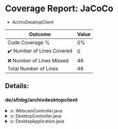 
# Coverage Report: JaCoCo

* ArchivDesktopClient
      
      
| Outcome                 | Value                                                               |
|-------------------------|---------------------------------------------------------------------|
| Code Coverage %         | 0%               |
| :heavy_check_mark: Number of Lines Covered | 0    |
| :x: Number of Lines Missed  | 46     |
| Total Number of Lines   | 46     |


## Details:

    
### de/sfnbg/archivdesktopclient

<details>
    <summary>
:x: WebcamController.java
    </summary>

        
#### Lines Missed:
        
- Line #33
```
    }
```
- Line #51
```
                    });
```
- Line #52
```
                }
```
- Line #54
```
            } catch (Exception e) {
```
- Line #56
```
            }
```
- Line #57
```
        });
```
- Line #63
```
    }
```
- Line #69
```
    }
```
- Line #72
```
    }
```
</details>

    

<details>
    <summary>
:x: DesktopController.java
    </summary>

        
#### Lines Missed:
        
- Line #22
```
    }
```
- Line #25
```
    }
```
- Line #28
```
    }
```
</details>

    

<details>
    <summary>
:x: DesktopApplication.java
    </summary>

        
#### Lines Missed:
        
- Line #18
```
    }
```
- Line #22
```
    }
```
</details>

    
